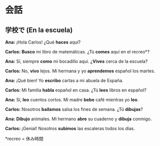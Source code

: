 # 会話

## 学校で (En la escuela)

**Ana:** ¡Hola Carlos! ¿Qué **haces** aquí?

**Carlos:** **Busco** mi libro de matemáticas. ¿Tú **comes** aquí en el recreo*?

**Ana:** Sí, siempre **como** mi bocadillo aquí. ¿**Vives** cerca de la escuela?

**Carlos:** No, **vivo** lejos. Mi hermana y yo **aprendemos** español los martes.

**Ana:** ¡Qué bien! Yo **escribo** cartas a mi abuela de España.

**Carlos:** Mi familia **habla** español en casa. ¿Tú **lees** libros en español?

**Ana:** Sí, **leo** cuentos cortos. Mi madre **bebe** café mientras yo **leo**.

**Carlos:** Nosotros **bailamos** salsa los fines de semana. ¿Tú **dibujas**?

**Ana:** **Dibujo** animales. Mi hermano **abre** su cuaderno y **dibuja** conmigo.

**Carlos:** ¡Genial! Nosotros **subimos** las escaleras todos los días.

*recreo = 休み時間